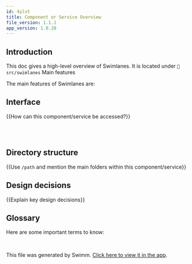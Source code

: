 ```yaml
---
id: 4ylvt
title: Component or Service Overview
file_version: 1.1.1
app_version: 1.0.20
---
```


## Introduction

This doc gives a high-level overview of Swimlanes. It is located under `📄 src/swimlanes` Main features

The main features of Swimlanes are:

## Interface

{{How can this component/service be accessed?}}

<br/>



<br/>

## Directory structure

{{Use `/path` and mention the main folders within this component/service}}

## Design decisions

{{Explain key design decisions}}

## Glossary

Here are some important terms to know:

<br/>

This file was generated by Swimm. [Click here to view it in the app](https://app.swimm.io/repos/Z2l0aHViJTNBJTNBc3dpbWxhbmVzLWtub3duLXNpemUtY2FyZHMlM0ElM0FhbGlzc2FWcms=/docs/4ylvt).
